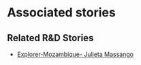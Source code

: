 # Associated stories

<!-- !!DO NOT REMOVE!! start autogenerated hyperlinks -->
## Related R&D Stories
- [Explorer\-Mozambique\- Julieta Massango](/RnD-Archive/stories/?doc=Explorers_MOZ)
<!-- !!DO NOT REMOVE!! end autogenerated hyperlinks -->